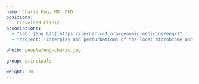 ```yaml
---
name: Charis Eng, MD, PhD
positions:
  - Cleveland Clinic
associations:
  - "Lab: [Eng Lab](https://lerner.ccf.org/genomic-medicine/eng/)"
  - "Project: [Interplay and perturbations of the local microbiome and host immune system in breast cancer](interplay-and-perturbations-of-the-local-microbiome-and-host-immune-system-in-breast-cancer)"

photo: people/eng-charis.jpg

group: principals

weight: 10
---
```

